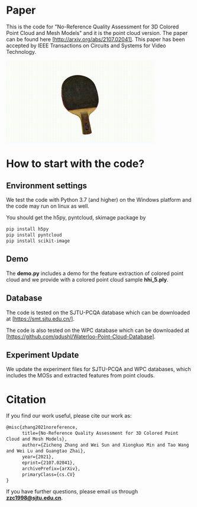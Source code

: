 # Paper
This is the code for "No-Reference Quality Assessment for 3D Colored Point Cloud and Mesh Models" and it is the point cloud version.
The paper can be found here [http://arxiv.org/abs/2107.02041]. This paper has been accepted by IEEE Transactions on Circuits and Systems for Video Technology.

<img align="center" src="https://github.com/zzc-1998/VQA_PC/blob/main/video.gif">

# How to start with the code?
## Environment settings
We test the code with Python 3.7 (and higher) on the Windows platform and the code may run on linux as well.

You should get the h5py, pyntcloud, skimage package by 

```
pip install h5py
pip install pyntcloud
pip install scikit-image
```


## Demo
The **demo.py** includes a demo for the feature extraction of colored point cloud and we provide with a colored point cloud sample **hhi_5.ply**.

## Database
The code is tested on the SJTU-PCQA database which can be downloaded at [https://smt.sjtu.edu.cn/].

The code is also tested on the WPC database which can be downloaded at [https://github.com/qdushl/Waterloo-Point-Cloud-Database].

## Experiment Update

We update the experiment files for SJTU-PCQA and WPC databases, which includes the MOSs and extracted features from point clouds.



# Citation
If you find our work useful, please cite our work as:
```
@misc{zhang2021noreference,
      title={No-Reference Quality Assessment for 3D Colored Point Cloud and Mesh Models}, 
      author={Zicheng Zhang and Wei Sun and Xiongkuo Min and Tao Wang and Wei Lu and Guangtao Zhai},
      year={2021},
      eprint={2107.02041},
      archivePrefix={arXiv},
      primaryClass={cs.CV}
}
```
If you have further questions, please email us through **zzc1998@sjtu.edu.cn**.
